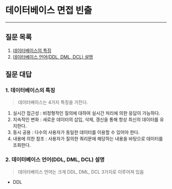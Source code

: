 # 데이터베이스 면접 빈출

---

## 질문 목록

1. [데이터베이스의 특징](#1-데이터베이스의-특징)
2. [데이터베이스 언어(DDL, DML, DCL) 설명](#2-데이터베이스-언어ddl-dml-dcl-설명)

## 질문 대답

### 1. 데이터베이스의 특징

> 데이터베이스는 4가지 특징을 가진다.

1. 실시간 접근성 : 비정형적인 질의에 대하여 실시간 처리에 의한 응답이 가능하다.
2. 지속적인 변화 : 새로운 데이터의 삽입, 삭제, 갱신을 통해 항상 최신의 데이터를 유지한다.
3. 동시 공용 : 다수의 사용자가 동일한 데이터를 이용할 수 있어야 한다.
4. 내용에 의한 참조 : 사용자가 질의한 쿼리문에 해당하는 내용을 바탕으로 데이터를 조회한다.

### 2. 데이터베이스 언어(DDL, DML, DCL) 설명

> 데이터베이스 언어는 크게 DDL, DML, DCL 3가지로 이루어져 있음

- DDL
